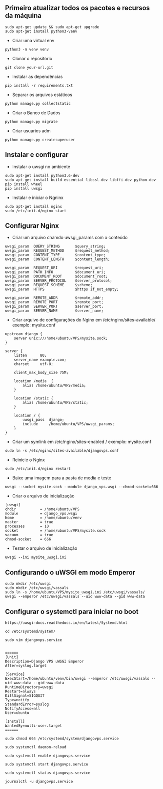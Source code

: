 ## Primeiro atualizar todos os pacotes e recursos da máquina
```
sudo apt-get update && sudo apt-get upgrade
sudo apt-get install python3-venv
```

* Criar uma virtual env

`python3 -m venv venv`

* Clonar o repositorio

`git clone your-url.git`

* Instalar as dependências

`pip install -r requirements.txt`

* Separar os arquivos estáticos 

`python manage.py collectstatic`

* Criar o Banco de Dados

`python manage.py migrate`

* Criar usuários adm

`python manage.py createsuperuser`

## Instalar e configurar

* Instalar o uwsgi no ambiente

```
sudo apt-get install python3.6-dev
sudo apt-get install build-essential libssl-dev libffi-dev python-dev
pip install wheel
pip install uwsgi
```

* Instalar e iniciar o Ngninx
```
sudo apt-get install nginx
sudo /etc/init.d/nginx start
```

## Configurar Nginx

* Criar um arquivo chamdo uwsgi_params com o conteúdo
```
uwsgi_param  QUERY_STRING       $query_string;
uwsgi_param  REQUEST_METHOD     $request_method;
uwsgi_param  CONTENT_TYPE       $content_type;
uwsgi_param  CONTENT_LENGTH     $content_length;

uwsgi_param  REQUEST_URI        $request_uri;
uwsgi_param  PATH_INFO          $document_uri;
uwsgi_param  DOCUMENT_ROOT      $document_root;
uwsgi_param  SERVER_PROTOCOL    $server_protocol;
uwsgi_param  REQUEST_SCHEME     $scheme;
uwsgi_param  HTTPS              $https if_not_empty;

uwsgi_param  REMOTE_ADDR        $remote_addr;
uwsgi_param  REMOTE_PORT        $remote_port;
uwsgi_param  SERVER_PORT        $server_port;
uwsgi_param  SERVER_NAME        $server_name;
```

* Criar arquivo de configurações do Nginx em /etc/nginx/sites-available/ exemplo: mysite.conf

```
upstream django {
    server unix:///home/ubuntu/VPS/mysite.sock; 
}

server {
    listen      80;
    server_name example.com;
    charset     utf-8;

    client_max_body_size 75M; 

    location /media  {
        alias /home/ubuntu/VPS/media; 
    }

    location /static {
        alias /home/ubuntu/VPS/static;
    }

    location / {
        uwsgi_pass  django;
        include     /home/ubuntu/VPS/uwsgi_params; 
    }
}
```

* Criar um symlink em /etc/nginx/sites-enabled
/ exemplo: mysite.conf

`sudo ln -s /etc/nginx/sites-available/djangovps.conf`

* Reinicie o Nginx

`sudo /etc/init.d/nginx restart`


* Baixe uma imagem para a pasta de media e teste

`uwsgi --socket mysite.sock --module django_vps.wsgi --chmod-socket=666`

* Criar o arquivo de inicialização

```
[uwsgi]
chdir           = /home/ubuntu/VPS
module          = django_vps.wsgi
home            = /home/ubuntu/venv
master          = true
processes       = 10
socket          = /home/ubuntu/VPS/mysite.sock
vacuum          = true
chmod-socket    = 666
```

* Testar o arquivo de inicialização

`uwsgi --ini mysite_uwsgi.ini`

## Configurando o uWSGI em modo Emperor
```
sudo mkdir /etc/uwsgi
sudo mkdir /etc/uwsgi/vassals
sudo ln -s /home/ubuntu/VPS/mysite_uwsgi.ini /etc/uwsgi/vassals/
uwsgi --emperor /etc/uwsgi/vassals --uid www-data --gid www-data
```
## Configurar o systemctl para iniciar no boot

```
https://uwsgi-docs.readthedocs.io/en/latest/Systemd.html

cd /etc/systemd/system/

sudo vim djangovps.service


======
[Unit]
Description=Django VPS uWSGI Emperor
After=syslog.target

[Service]
ExecStart=/home/ubuntu/venv/bin/uwsgi --emperor /etc/uwsgi/vassals --uid www-data --gid www-data
RuntimeDirectory=uwsgi
Restart=always
KillSignal=SIGQUIT
Type=notify
StandardError=syslog
NotifyAccess=all
User=ubuntu

[Install]
WantedBy=multi-user.target
======

sudo chmod 664 /etc/systemd/system/djangovps.service

sudo systemctl daemon-reload

sudo systemctl enable djangovps.service

sudo systemctl start djangovps.service

sudo systemctl status djangovps.service

journalctl -u djangovps.service

```
